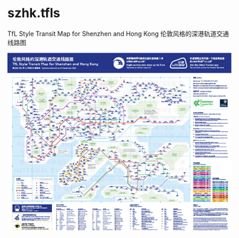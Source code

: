 # szhk.tfls
TfL Style Transit Map for Shenzhen and Hong Kong
伦敦风格的深港轨道交通线路图

![thumbnail](https://github.com/sadhedgehog/szhk.tfls/blob/main/TfL_SZHK_Transit-Map_v105_thumbnail-16.jpg)
